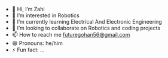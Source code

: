 - 👋 Hi, I’m Zahi
- 👀 I’m interested in Robotics
- 🌱 I’m currently learning Electrical And Electronic Engineering
- 💞️ I’m looking to collaborate on Robotics and coding projects
- 📫 How to reach me futuregohan56@gmail.com
- 😄 Pronouns: he/him
- ⚡ Fun fact: ...

<!---
revy00/revy00 is a ✨ special ✨ repository because its `README.md` (this file) appears on your GitHub profile.
You can click the Preview link to take a look at your changes.
--->
